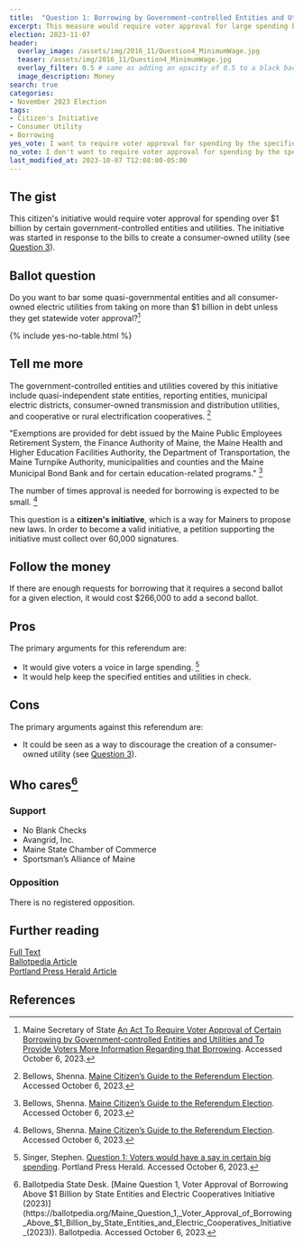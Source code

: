 ```yaml
---
title:  "Question 1: Borrowing by Government-controlled Entities and Utilities"
excerpt: This measure would require voter approval for large spending by certain government-controlled entities and utilities.
election: 2023-11-07
header:
  overlay_image: /assets/img/2016_11/Question4_MinimumWage.jpg
  teaser: /assets/img/2016_11/Question4_MinimumWage.jpg
  overlay_filter: 0.5 # same as adding an opacity of 0.5 to a black background
  image_description: Money
search: true
categories:
- November 2023 Election
tags:
- Citizen's Initiative
- Consumer Utility
- Borrowing
yes_vote: I want to require voter approval for spending by the specified government-controlled entities and utilities over $1 billion.
no_vote: I don't want to require voter approval for spending by the specified government-controlled entities and utilities over $1 billion.
last_modified_at: 2023-10-07 T12:08:00-05:00
---
```

## The gist
This citizen's initiative would require voter approval for spending over $1 billion by certain government-controlled entities and utilities. The initiative was started in response to the bills to create a consumer-owned utility (see [Question 3](../q3_pinetreepower/)).

## Ballot question
Do you want to bar some quasi-governmental entities and all consumer-owned electric utilities from taking on more than $1 billion in debt unless they get statewide voter approval?[^4]

{% include yes-no-table.html %}


## Tell me more
The government-controlled entities and utilities covered by this initiative include quasi-independent state entities, reporting entities, municipal electric districts, consumer-owned transmission and distribution utilities, and cooperative or rural
electrification cooperatives. [^1]

"Exemptions are provided for debt issued by the Maine Public Employees Retirement System, the Finance Authority of Maine, the Maine Health and Higher Education Facilities Authority, the Department of Transportation, the Maine Turnpike Authority, municipalities and counties and the Maine Municipal Bond Bank and for certain education-related programs." [^1]

The number of times approval is needed for borrowing is expected to be small. [^1]

This question is a **citizen's initiative**, which is a way for Mainers to propose new laws. In order to become a valid initiative, a petition supporting the initiative must collect over 60,000 signatures.

## Follow the money
If there are enough requests for borrowing that it requires a second ballot for a given election, it would cost $266,000 to add a second ballot.

## Pros
The primary arguments for this referendum are:
* It would give voters a voice in large spending. [^3]
* It would help keep the specified entities and utilities in check.

## Cons
The primary arguments against this referendum are:
* It could be seen as a way to discourage the creation of a consumer-owned utility (see [Question 3](../q3_pinetreepower/)).

## Who cares[^2]
### Support
* No Blank Checks
* Avangrid, Inc.
* Maine State Chamber of Commerce
* Sportsman’s Alliance of Maine

### Opposition
There is no registered opposition.

## Further reading
[Full Text](https://www.maine.gov/sos/cec/elec/citizens/VoterApprovalBorrowingFINAL11.10.pdf)<br>
[Ballotpedia Article](https://ballotpedia.org/Maine_Question_1,_Voter_Approval_of_Borrowing_Above_$1_Billion_by_State_Entities_and_Electric_Cooperatives_Initiative_(2023))<br>
[Portland Press Herald Article](https://www.pressherald.com/2023/10/02/question-1-voters-could-have-a-say-in-certain-big-spending/)

## References
[^1]: Bellows, Shenna. [Maine Citizen’s Guide to the Referendum Election](https://www.maine.gov/sos/cec/elec/upcoming/pdf/citizensguide23.pdf). Accessed October 6, 2023.
[^2]: Ballotpedia State Desk. [Maine Question 1, Voter Approval of Borrowing Above $1 Billion by State Entities and Electric Cooperatives Initiative (2023)](https://ballotpedia.org/Maine_Question_1,_Voter_Approval_of_Borrowing_Above_$1_Billion_by_State_Entities_and_Electric_Cooperatives_Initiative_(2023)). Ballotpedia. Accessed October 6, 2023.
[^3]: Singer, Stephen. [Question 1: Voters would have a say in certain big spending](https://www.pressherald.com/2023/10/02/question-1-voters-could-have-a-say-in-certain-big-spending/). Portland Press Herald. Accessed October 6, 2023.
[^4]: Maine Secretary of State [An Act To Require Voter Approval of Certain Borrowing by Government-controlled Entities and Utilities and To Provide Voters More Information Regarding that Borrowing](https://www.maine.gov/sos/cec/elec/citizens/VoterApprovalBorrowingFINAL11.10.pdf). Accessed October 6, 2023.
